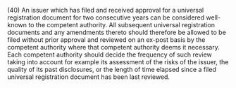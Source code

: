 (40) An issuer which has filed and received approval for a universal registration document for two consecutive years can be considered well-known to the competent authority. All subsequent universal registration documents and any amendments thereto should therefore be allowed to be filed without prior approval and reviewed on an ex-post basis by the competent authority where that competent authority deems it necessary. Each competent authority should decide the frequency of such review taking into account for example its assessment of the risks of the issuer, the quality of its past disclosures, or the length of time elapsed since a filed universal registration document has been last reviewed.